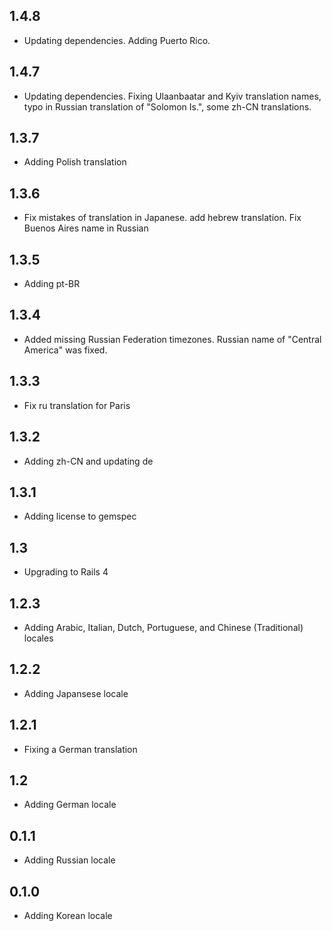## 1.4.8

- Updating dependencies. Adding Puerto Rico.

## 1.4.7

- Updating dependencies. Fixing Ulaanbaatar and Kyiv translation names, typo in Russian translation of "Solomon Is.", some zh-CN translations.

## 1.3.7

- Adding Polish translation

## 1.3.6

- Fix mistakes of translation in Japanese. add hebrew translation. Fix Buenos Aires name in Russian

## 1.3.5

- Adding pt-BR

## 1.3.4

- Added missing Russian Federation timezones. Russian name of "Central America" was fixed.

## 1.3.3

- Fix ru translation for Paris

## 1.3.2

- Adding zh-CN and updating de

## 1.3.1

- Adding license to gemspec

## 1.3

- Upgrading to Rails 4

## 1.2.3

- Adding Arabic, Italian, Dutch, Portuguese, and Chinese (Traditional) locales

## 1.2.2

- Adding Japansese locale

## 1.2.1

- Fixing a German translation

## 1.2

- Adding German locale

## 0.1.1

- Adding Russian locale

## 0.1.0

- Adding Korean locale
